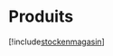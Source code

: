 # Produits

[!include[stockenmagasin](produits.stockenmagasin.autogen.md)]


















































































































